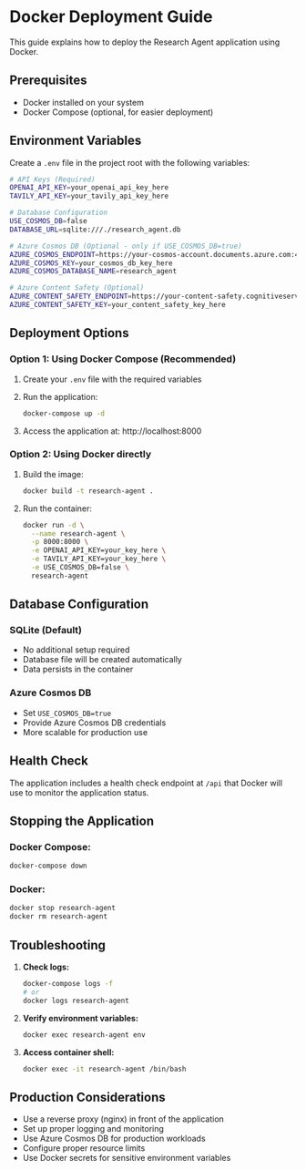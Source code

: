 # Docker Deployment Guide

This guide explains how to deploy the Research Agent application using Docker.

## Prerequisites

- Docker installed on your system
- Docker Compose (optional, for easier deployment)

## Environment Variables

Create a `.env` file in the project root with the following variables:

```bash
# API Keys (Required)
OPENAI_API_KEY=your_openai_api_key_here
TAVILY_API_KEY=your_tavily_api_key_here

# Database Configuration
USE_COSMOS_DB=false
DATABASE_URL=sqlite:///./research_agent.db

# Azure Cosmos DB (Optional - only if USE_COSMOS_DB=true)
AZURE_COSMOS_ENDPOINT=https://your-cosmos-account.documents.azure.com:443/
AZURE_COSMOS_KEY=your_cosmos_db_key_here
AZURE_COSMOS_DATABASE_NAME=research_agent

# Azure Content Safety (Optional)
AZURE_CONTENT_SAFETY_ENDPOINT=https://your-content-safety.cognitiveservices.azure.com/
AZURE_CONTENT_SAFETY_KEY=your_content_safety_key_here
```

## Deployment Options

### Option 1: Using Docker Compose (Recommended)

1. Create your `.env` file with the required variables
2. Run the application:
   ```bash
   docker-compose up -d
   ```

3. Access the application at: http://localhost:8000

### Option 2: Using Docker directly

1. Build the image:
   ```bash
   docker build -t research-agent .
   ```

2. Run the container:
   ```bash
   docker run -d \
     --name research-agent \
     -p 8000:8000 \
     -e OPENAI_API_KEY=your_key_here \
     -e TAVILY_API_KEY=your_key_here \
     -e USE_COSMOS_DB=false \
     research-agent
   ```

## Database Configuration

### SQLite (Default)
- No additional setup required
- Database file will be created automatically
- Data persists in the container

### Azure Cosmos DB
- Set `USE_COSMOS_DB=true`
- Provide Azure Cosmos DB credentials
- More scalable for production use

## Health Check

The application includes a health check endpoint at `/api` that Docker will use to monitor the application status.

## Stopping the Application

### Docker Compose:
```bash
docker-compose down
```

### Docker:
```bash
docker stop research-agent
docker rm research-agent
```

## Troubleshooting

1. **Check logs:**
   ```bash
   docker-compose logs -f
   # or
   docker logs research-agent
   ```

2. **Verify environment variables:**
   ```bash
   docker exec research-agent env
   ```

3. **Access container shell:**
   ```bash
   docker exec -it research-agent /bin/bash
   ```

## Production Considerations

- Use a reverse proxy (nginx) in front of the application
- Set up proper logging and monitoring
- Use Azure Cosmos DB for production workloads
- Configure proper resource limits
- Use Docker secrets for sensitive environment variables
